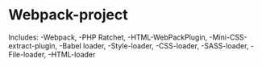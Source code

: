 # Webpack-project
Includes: -Webpack, 
	  -PHP Ratchet,
	  -HTML-WebPackPlugin,
	  -Mini-CSS-extract-plugin,
	  -Babel loader,
	  -Style-loader,
	  -CSS-loader,
	  -SASS-loader,
	  -File-loader,
	  -HTML-loader
